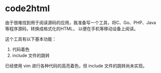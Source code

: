 code2html
=========

由于很难找到用于阅读源码的应用，我准备写一个工具，将C、Go、PHP、Java等程序源码，转换成格式化的HTML，
以便在手机等移动设备上阅读。

这个工具有以下基本功能：
1. 代码着色
2. include 文件的跳转

已经使用 vim 进行各种代码的高亮着色，但 include 文件的跳转尚未实现。
